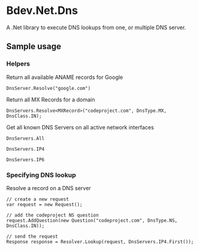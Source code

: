 # Bdev.Net.Dns

A .Net library to execute DNS lookups from one, or multiple DNS server.

## Sample usage

### Helpers

Return all available ANAME records for Google

    DnsServer.Resolve("google.com")
	
Return all MX Records for a domain

    DnsServers.Resolve<MXRecord>("codeproject.com", DnsType.MX, DnsClass.IN);
	
Get all known DNS Servers on all active network interfaces

    DnsServers.All
	
	DnsServers.IP4
	
	DnsServers.IP6

### Specifying DNS lookup

Resolve a record on a DNS server

    // create a new request
    var request = new Request();
    
	// add the codeproject NS question
    request.AddQuestion(new Question("codeproject.com", DnsType.NS, DnsClass.IN));
    
	// send the request
    Response response = Resolver.Lookup(request, DnsServers.IP4.First());
	
